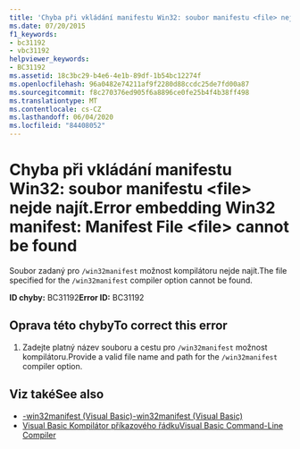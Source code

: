 ```yaml
---
title: 'Chyba při vkládání manifestu Win32: soubor manifestu <file> nejde najít.'
ms.date: 07/20/2015
f1_keywords:
- bc31192
- vbc31192
helpviewer_keywords:
- BC31192
ms.assetid: 18c3bc29-b4e6-4e1b-89df-1b54bc12274f
ms.openlocfilehash: 96a0482e74211af9f2280d88ccdc25de7fd00a87
ms.sourcegitcommit: f8c270376ed905f6a8896ce0fe25b4f4b38ff498
ms.translationtype: MT
ms.contentlocale: cs-CZ
ms.lasthandoff: 06/04/2020
ms.locfileid: "84408052"
---
```

# <a name="error-embedding-win32-manifest-manifest-file-file-cannot-be-found"></a><span data-ttu-id="e5d66-102">Chyba při vkládání manifestu Win32: soubor manifestu \<file> nejde najít.</span><span class="sxs-lookup"><span data-stu-id="e5d66-102">Error embedding Win32 manifest: Manifest File \<file> cannot be found</span></span>
<span data-ttu-id="e5d66-103">Soubor zadaný pro `/win32manifest` možnost kompilátoru nejde najít.</span><span class="sxs-lookup"><span data-stu-id="e5d66-103">The file specified for the `/win32manifest` compiler option cannot be found.</span></span>  
  
 <span data-ttu-id="e5d66-104">**ID chyby:** BC31192</span><span class="sxs-lookup"><span data-stu-id="e5d66-104">**Error ID:** BC31192</span></span>  
  
## <a name="to-correct-this-error"></a><span data-ttu-id="e5d66-105">Oprava této chyby</span><span class="sxs-lookup"><span data-stu-id="e5d66-105">To correct this error</span></span>  
  
1. <span data-ttu-id="e5d66-106">Zadejte platný název souboru a cestu pro `/win32manifest` možnost kompilátoru.</span><span class="sxs-lookup"><span data-stu-id="e5d66-106">Provide a valid file name and path for the `/win32manifest` compiler option.</span></span>  
  
## <a name="see-also"></a><span data-ttu-id="e5d66-107">Viz také</span><span class="sxs-lookup"><span data-stu-id="e5d66-107">See also</span></span>

- [<span data-ttu-id="e5d66-108">-win32manifest (Visual Basic)</span><span class="sxs-lookup"><span data-stu-id="e5d66-108">-win32manifest (Visual Basic)</span></span>](../reference/command-line-compiler/win32manifest.md)
- [<span data-ttu-id="e5d66-109">Visual Basic Kompilátor příkazového řádku</span><span class="sxs-lookup"><span data-stu-id="e5d66-109">Visual Basic Command-Line Compiler</span></span>](../reference/command-line-compiler/index.md)
